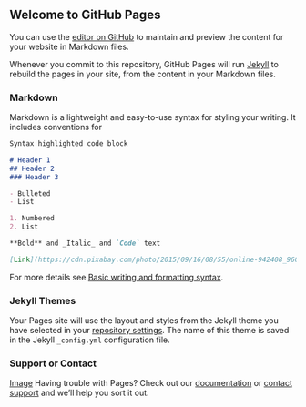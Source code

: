 ## Welcome to GitHub Pages

You can use the [editor on GitHub](https://github.com/dipti-agravat/octocat.github.io/edit/main/README.md) to maintain and preview the content for your website in Markdown files.

Whenever you commit to this repository, GitHub Pages will run [Jekyll](https://jekyllrb.com/) to rebuild the pages in your site, from the content in your Markdown files.

### Markdown

Markdown is a lightweight and easy-to-use syntax for styling your writing. It includes conventions for

```markdown
Syntax highlighted code block

# Header 1
## Header 2
### Header 3

- Bulleted
- List

1. Numbered
2. List

**Bold** and _Italic_ and `Code` text

[Link](https://cdn.pixabay.com/photo/2015/09/16/08/55/online-942408_960_720.jpg) and ![Image](https://cdn.pixabay.com/photo/2015/09/16/08/55/online-942408_960_720.jpg)
```

For more details see [Basic writing and formatting syntax](https://docs.github.com/en/github/writing-on-github/getting-started-with-writing-and-formatting-on-github/basic-writing-and-formatting-syntax).

### Jekyll Themes

Your Pages site will use the layout and styles from the Jekyll theme you have selected in your [repository settings](https://github.com/dipti-agravat/octocat.github.io/settings/pages). The name of this theme is saved in the Jekyll `_config.yml` configuration file.

### Support or Contact
[Image](https://cdn.pixabay.com/photo/2015/09/16/08/55/online-942408_960_720.jpg)
Having trouble with Pages? Check out our [documentation](https://docs.github.com/categories/github-pages-basics/) or [contact support](https://support.github.com/contact) and we’ll help you sort it out.

